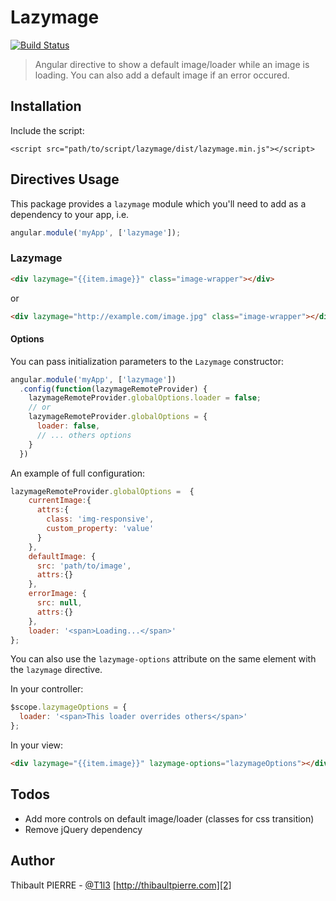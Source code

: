 # Lazymage

[![Build Status](https://travis-ci.org/T1l3/Lazymage.svg?branch=master)](https://travis-ci.org/T1l3/Lazymage)

> Angular directive to show a default image/loader while an image is loading. You can also add a default image if an error occured.

## Installation

Include the script:

`<script src="path/to/script/lazymage/dist/lazymage.min.js"></script>`

## Directives Usage

This package provides a `lazymage` module which you'll need to add as a dependency to your app, i.e.

```javascript
angular.module('myApp', ['lazymage']);
```

### Lazymage

```html
<div lazymage="{{item.image}}" class="image-wrapper"></div>
```

or

```html
<div lazymage="http://example.com/image.jpg" class="image-wrapper"></div>
```

#### Options

You can pass initialization parameters to the `Lazymage` constructor:

```javascript
angular.module('myApp', ['lazymage'])
  .config(function(lazymageRemoteProvider) {
    lazymageRemoteProvider.globalOptions.loader = false;
    // or
    lazymageRemoteProvider.globalOptions = {
      loader: false,
      // ... others options
    }
  })
```

 An example of full configuration:

```javascript
lazymageRemoteProvider.globalOptions =  {
    currentImage:{
      attrs:{
        class: 'img-responsive',
        custom_property: 'value'
      }
    },
    defaultImage: {
      src: 'path/to/image',
      attrs:{}
    },
    errorImage: {
      src: null,
      attrs:{}
    },
    loader: '<span>Loading...</span>'
};
```
You can also use the `lazymage-options` attribute on the same element with the `lazymage` directive.

In your controller:

```javascript
$scope.lazymageOptions = {
  loader: '<span>This loader overrides others</span>'
};
```

In your view:

```html
<div lazymage="{{item.image}}" lazymage-options="lazymageOptions"></div>
```

## Todos

  - Add more controls on default image/loader (classes for css transition)
  - Remove jQuery dependency

## Author

Thibault PIERRE - [@T1l3][1]
[http://thibaultpierre.com][2]


  [1]: http://twitter.com/T1l3
  [2]: http://thibaultpierre.com